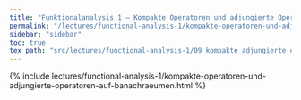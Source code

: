 ```yaml
---
title: "Funktionalanalysis 1 – Kompakte Operatoren und adjungierte Operatoren auf Banachräumen"
permalink: "/lectures/functional-analysis-1/kompakte-operatoren-und-adjungierte-operatoren-auf-banachraeumen.html"
sidebar: "sidebar"
toc: true
tex_path: "src/lectures/functional-analysis-1/09_kompakte_adjungierte_operatoren.tex"
---
```


{% include lectures/functional-analysis-1/kompakte-operatoren-und-adjungierte-operatoren-auf-banachraeumen.html %}